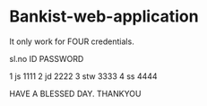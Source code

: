 # Bankist-web-application

It only work for FOUR credentials.

sl.no   ID      PASSWORD

1       js       1111
2       jd       2222
3       stw      3333
4       ss       4444

HAVE A BLESSED DAY. THANKYOU
